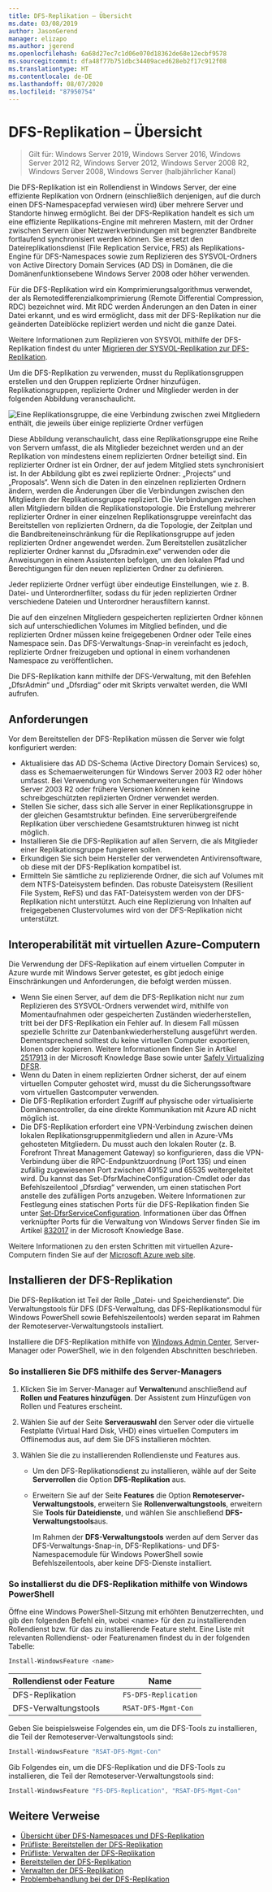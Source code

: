 ```yaml
---
title: DFS-Replikation – Übersicht
ms.date: 03/08/2019
author: JasonGerend
manager: elizapo
ms.author: jgerend
ms.openlocfilehash: 6a68d27ec7c1d06e070d18362de68e12ecbf9578
ms.sourcegitcommit: dfa48f77b751dbc34409aced628eb2f17c912f08
ms.translationtype: HT
ms.contentlocale: de-DE
ms.lasthandoff: 08/07/2020
ms.locfileid: "87950754"
---
```

# <a name="dfs-replication-overview"></a>DFS-Replikation – Übersicht

> Gilt für: Windows Server 2019, Windows Server 2016, Windows Server 2012 R2, Windows Server 2012, Windows Server 2008 R2, Windows Server 2008, Windows Server (halbjährlicher Kanal)

Die DFS-Replikation ist ein Rollendienst in Windows Server, der eine effiziente Replikation von Ordnern (einschließlich denjenigen, auf die durch einen DFS-Namespacepfad verwiesen wird) über mehrere Server und Standorte hinweg ermöglicht. Bei der DFS-Replikation handelt es sich um eine effiziente Replikations-Engine mit mehreren Mastern, mit der Ordner zwischen Servern über Netzwerkverbindungen mit begrenzter Bandbreite fortlaufend synchronisiert werden können. Sie ersetzt den Dateireplikationsdienst (File Replication Service, FRS) als Replikations-Engine für DFS-Namespaces sowie zum Replizieren des SYSVOL-Ordners von Active Directory Domain Services (AD DS) in Domänen, die die Domänenfunktionsebene Windows Server 2008 oder höher verwenden.

Für die DFS-Replikation wird ein Komprimierungsalgorithmus verwendet, der als Remotedifferenzialkomprimierung (Remote Differential Compression, RDC) bezeichnet wird. Mit RDC werden Änderungen an den Daten in einer Datei erkannt, und es wird ermöglicht, dass mit der DFS-Replikation nur die geänderten Dateiblöcke repliziert werden und nicht die ganze Datei.

Weitere Informationen zum Replizieren von SYSVOL mithilfe der DFS-Replikation findest du unter [Migrieren der SYSVOL-Replikation zur DFS-Replikation](migrate-sysvol-to-dfsr.md).

Um die DFS-Replikation zu verwenden, musst du Replikationsgruppen erstellen und den Gruppen replizierte Ordner hinzufügen. Replikationsgruppen, replizierte Ordner und Mitglieder werden in der folgenden Abbildung veranschaulicht.

![Eine Replikationsgruppe, die eine Verbindung zwischen zwei Mitgliedern enthält, die jeweils über einige replizierte Ordner verfügen](media/dfsr-overview.gif)

Diese Abbildung veranschaulicht, dass eine Replikationsgruppe eine Reihe von Servern umfasst, die als Mitglieder bezeichnet werden und an der Replikation von mindestens einem replizierten Ordner beteiligt sind. Ein replizierter Ordner ist ein Ordner, der auf jedem Mitglied stets synchronisiert ist. In der Abbildung gibt es zwei replizierte Ordner: „Projects“ und „Proposals“. Wenn sich die Daten in den einzelnen replizierten Ordnern ändern, werden die Änderungen über die Verbindungen zwischen den Mitgliedern der Replikationsgruppe repliziert. Die Verbindungen zwischen allen Mitgliedern bilden die Replikationstopologie.
Die Erstellung mehrerer replizierter Ordner in einer einzelnen Replikationsgruppe vereinfacht das Bereitstellen von replizierten Ordnern, da die Topologie, der Zeitplan und die Bandbreiteneinschränkung für die Replikationsgruppe auf jeden replizierten Ordner angewendet werden. Zum Bereitstellen zusätzlicher replizierter Ordner kannst du „Dfsradmin.exe“ verwenden oder die Anweisungen in einem Assistenten befolgen, um den lokalen Pfad und Berechtigungen für den neuen replizierten Ordner zu definieren.

Jeder replizierte Ordner verfügt über eindeutige Einstellungen, wie z. B. Datei- und Unterordnerfilter, sodass du für jeden replizierten Ordner verschiedene Dateien und Unterordner herausfiltern kannst.

Die auf den einzelnen Mitgliedern gespeicherten replizierten Ordner können sich auf unterschiedlichen Volumes im Mitglied befinden, und die replizierten Ordner müssen keine freigegebenen Ordner oder Teile eines Namespace sein. Das DFS-Verwaltungs-Snap-in vereinfacht es jedoch, replizierte Ordner freizugeben und optional in einem vorhandenen Namespace zu veröffentlichen.

Die DFS-Replikation kann mithilfe der DFS-Verwaltung, mit den Befehlen „DfsrAdmin“ und „Dfsrdiag“ oder mit Skripts verwaltet werden, die WMI aufrufen.

## <a name="requirements"></a>Anforderungen

Vor dem Bereitstellen der DFS-Replikation müssen die Server wie folgt konfiguriert werden:

- Aktualisiere das AD DS-Schema (Active Directory Domain Services) so, dass es Schemaerweiterungen für Windows Server 2003 R2 oder höher umfasst. Bei Verwendung von Schemaerweiterungen für Windows Server 2003 R2 oder frühere Versionen können keine schreibgeschützten replizierten Ordner verwendet werden.
- Stellen Sie sicher, dass sich alle Server in einer Replikationsgruppe in der gleichen Gesamtstruktur befinden. Eine serverübergreifende Replikation über verschiedene Gesamtstrukturen hinweg ist nicht möglich.
- Installieren Sie die DFS-Replikation auf allen Servern, die als Mitglieder einer Replikationsgruppe fungieren sollen.
- Erkundigen Sie sich beim Hersteller der verwendeten Antivirensoftware, ob diese mit der DFS-Replikation kompatibel ist.
- Ermitteln Sie sämtliche zu replizierende Ordner, die sich auf Volumes mit dem NTFS-Dateisystem befinden. Das robuste Dateisystem (Resilient File System, ReFS) und das FAT-Dateisystem werden von der DFS-Replikation nicht unterstützt. Auch eine Replizierung von Inhalten auf freigegebenen Clustervolumes wird von der DFS-Replikation nicht unterstützt.

## <a name="interoperability-with-azure-virtual-machines"></a>Interoperabilität mit virtuellen Azure-Computern

Die Verwendung der DFS-Replikation auf einem virtuellen Computer in Azure wurde mit Windows Server getestet, es gibt jedoch einige Einschränkungen und Anforderungen, die befolgt werden müssen.

- Wenn Sie einen Server, auf dem die DFS-Replikation nicht nur zum Replizieren des SYSVOL-Ordners verwendet wird, mithilfe von Momentaufnahmen oder gespeicherten Zuständen wiederherstellen, tritt bei der DFS-Replikation ein Fehler auf. In diesem Fall müssen spezielle Schritte zur Datenbankwiederherstellung ausgeführt werden. Dementsprechend solltest du keine virtuellen Computer exportieren, klonen oder kopieren. Weitere Informationen finden Sie in Artikel [2517913](https://support.microsoft.com/kb/2517913) in der Microsoft Knowledge Base sowie unter [Safely Virtualizing DFSR](https://techcommunity.microsoft.com/t5/storage-at-microsoft/safely-virtualizing-dfsr/ba-p/424671).
- Wenn du Daten in einem replizierten Ordner sicherst, der auf einem virtuellen Computer gehostet wird, musst du die Sicherungssoftware vom virtuellen Gastcomputer verwenden.
- Die DFS-Replikation erfordert Zugriff auf physische oder virtualisierte Domänencontroller, da eine direkte Kommunikation mit Azure AD nicht möglich ist.
- Die DFS-Replikation erfordert eine VPN-Verbindung zwischen deinen lokalen Replikationsgruppenmitgliedern und allen in Azure-VMs gehosteten Mitgliedern. Du musst auch den lokalen Router (z. B. Forefront Threat Management Gateway) so konfigurieren, dass die VPN-Verbindung über die RPC-Endpunktzuordnung (Port 135) und einen zufällig zugewiesenen Port zwischen 49152 und 65535 weitergeleitet wird. Du kannst das Set-DfsrMachineConfiguration-Cmdlet oder das Befehlszeilentool „Dfsrdiag“ verwenden, um einen statischen Port anstelle des zufälligen Ports anzugeben. Weitere Informationen zur Festlegung eines statischen Ports für die DFS-Replikation finden Sie unter [Set-DfsrServiceConfiguration](/powershell/module/dfsr/set-dfsrserviceconfiguration). Informationen über das Öffnen verknüpfter Ports für die Verwaltung von Windows Server finden Sie im Artikel [832017](https://support.microsoft.com/kb/832017) in der Microsoft Knowledge Base.

Weitere Informationen zu den ersten Schritten mit virtuellen Azure-Computern finden Sie auf der [Microsoft Azure web site](/azure/virtual-machines/).

## <a name="installing-dfs-replication"></a>Installieren der DFS-Replikation

Die DFS-Replikation ist Teil der Rolle „Datei- und Speicherdienste“. Die Verwaltungstools für DFS (DFS-Verwaltung, das DFS-Replikationsmodul für Windows PowerShell sowie Befehlszeilentools) werden separat im Rahmen der Remoteserver-Verwaltungstools installiert.

Installiere die DFS-Replikation mithilfe von [Windows Admin Center](../../manage/windows-admin-center/overview.md), Server-Manager oder PowerShell, wie in den folgenden Abschnitten beschrieben.

### <a name="to-install-dfs-by-using-server-manager"></a>So installieren Sie DFS mithilfe des Server-Managers

1. Klicken Sie im Server-Manager auf **Verwalten**und anschließend auf **Rollen und Features hinzufügen**. Der Assistent zum Hinzufügen von Rollen und Features erscheint.

2. Wählen Sie auf der Seite **Serverauswahl** den Server oder die virtuelle Festplatte (Virtual Hard Disk, VHD) eines virtuellen Computers im Offlinemodus aus, auf dem Sie DFS installieren möchten.

3. Wählen Sie die zu installierenden Rollendienste und Features aus.

    - Um den DFS-Replikationsdienst zu installieren, wähle auf der Seite **Serverrollen** die Option **DFS-Replikation** aus.

    - Erweitern Sie auf der Seite **Features** die Option **Remoteserver-Verwaltungstools**, erweitern Sie **Rollenverwaltungstools**, erweitern Sie **Tools für Dateidienste**, und wählen Sie anschließend **DFS-Verwaltungstools**aus.

         Im Rahmen der **DFS-Verwaltungstools** werden auf dem Server das DFS-Verwaltungs-Snap-in, DFS-Replikations- und DFS-Namespacemodule für Windows PowerShell sowie Befehlszeilentools, aber keine DFS-Dienste installiert.

### <a name="to-install-dfs-replication-by-using-windows-powershell"></a>So installierst du die DFS-Replikation mithilfe von Windows PowerShell

Öffne eine Windows PowerShell-Sitzung mit erhöhten Benutzerrechten, und gib den folgenden Befehl ein, wobei <name\> für den zu installierenden Rollendienst bzw. für das zu installierende Feature steht. Eine Liste mit relevanten Rollendienst- oder Featurenamen findest du in der folgenden Tabelle:

```PowerShell
Install-WindowsFeature <name>
```

|Rollendienst oder Feature|Name|
|---|---|
|DFS-Replikation|`FS-DFS-Replication`|
|DFS-Verwaltungstools|`RSAT-DFS-Mgmt-Con`|

Geben Sie beispielsweise Folgendes ein, um die DFS-Tools zu installieren, die Teil der Remoteserver-Verwaltungstools sind:

```PowerShell
Install-WindowsFeature "RSAT-DFS-Mgmt-Con"
```

Gib Folgendes ein, um die DFS-Replikation und die DFS-Tools zu installieren, die Teil der Remoteserver-Verwaltungstools sind:

```PowerShell
Install-WindowsFeature "FS-DFS-Replication", "RSAT-DFS-Mgmt-Con"
```

## <a name="additional-references"></a>Weitere Verweise

- [Übersicht über DFS-Namespaces und DFS-Replikation](/previous-versions/windows/it-pro/windows-server-2012-r2-and-2012/jj127250(v%3dws.11))
- [Prüfliste: Bereitstellen der DFS-Replikation](/previous-versions/windows/it-pro/windows-server-2008-r2-and-2008/cc772201(v%3dws.11))
- [Prüfliste: Verwalten der DFS-Replikation](/previous-versions/windows/it-pro/windows-server-2008-r2-and-2008/cc755035(v%3dws.11))
- [Bereitstellen der DFS-Replikation](/previous-versions/windows/it-pro/windows-server-2008-r2-and-2008/cc770925(v%3dws.11))
- [Verwalten der DFS-Replikation](/previous-versions/windows/it-pro/windows-server-2008-r2-and-2008/cc770925(v%3dws.11))
- [Problembehandlung bei der DFS-Replikation](/previous-versions/windows/it-pro/windows-server-2008-r2-and-2008/cc732802(v%3dws.11))
